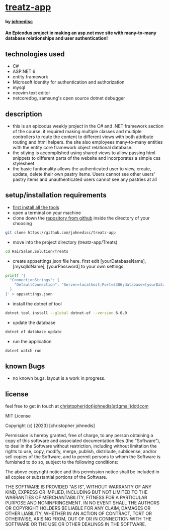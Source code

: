 

# [treatz-app](https://github.com/johnedisc/treatz-app)

#### by [johnedisc](https://johnedisc.github.io/portfolio/)

#### An Epicodus project in making an asp.net mvc site with many-to-many database relationships and user authentication!

## technologies used

* C#
* ASP.NET 6
* entity framework
* Microsoft Identity for authentication and authorization
* mysql
* neovim text editor
* netcoredbg, samsung's open source dotnet debugger

## description

* this is an epicodus weekly project in the C# and .NET framework section of the course. it required making multiple classes and multiple controllers to route the content to different views with both attribute routing and html helpers. the site also employees many-to-many entities with the entity core framework object relational database.
* the stlying is accomplished using shared views to allow passing html snippets to different parts of the website and incorporates a simple css stylesheet
* the basic funtionality allows the authenticated user to view, create, update, delete their own pastry items. Users cannot see other users' pastry items and unauthenticated users cannot see any pastries at all

## setup/installation requirements

* [first install all the tools](https://www.learnhowtoprogram.com/c-and-net/getting-started-with-c/installing-c-and-net)
* open a terminal on your machine
* clone down the [repository from github](https://github.com/johnedisc/treatz-app) inside the directory of your choosing
```bash
git clone https://github.com/johnedisc/treatz-app
```
* move into the project directory (treatz-app/Treats)
```bash
cd HairSalon.Solution/Treats
```
* create appsettings.json file here. first edit [yourDatabaseName], [mysqlIdName], [yourPassword] to your own settings
```bash
printf '{
  "ConnectionStrings": {
    "DefaultConnection": "Server=localhost;Port=3306;database=[yourDatabaseName];uid=[mysqlIdName];pwd=[yourPassword];"
  }
}' > appsettings.json
```
* install the dotnet ef tool
```bash
dotnet tool install --global dotnet-ef --version 6.0.0
```
* update the database 
```bash
dotnet ef database update
```
* run the application
```bash
dotnet watch run
```

## known Bugs

* no known bugs. layout is a work in progress.

## license

feel free to get in touch at [christopher(dot)johnedis(at)gmail(dot)com](christopher.johnedis@gmail.com)

MIT License

Copyright (c) [2023] [christopher johnedis]

Permission is hereby granted, free of charge, to any person obtaining a copy
of this software and associated documentation files (the "Software"), to deal
in the Software without restriction, including without limitation the rights
to use, copy, modify, merge, publish, distribute, sublicense, and/or sell
copies of the Software, and to permit persons to whom the Software is
furnished to do so, subject to the following conditions:

The above copyright notice and this permission notice shall be included in all
copies or substantial portions of the Software.

THE SOFTWARE IS PROVIDED "AS IS", WITHOUT WARRANTY OF ANY KIND, EXPRESS OR
IMPLIED, INCLUDING BUT NOT LIMITED TO THE WARRANTIES OF MERCHANTABILITY,
FITNESS FOR A PARTICULAR PURPOSE AND NONINFRINGEMENT. IN NO EVENT SHALL THE
AUTHORS OR COPYRIGHT HOLDERS BE LIABLE FOR ANY CLAIM, DAMAGES OR OTHER
LIABILITY, WHETHER IN AN ACTION OF CONTRACT, TORT OR OTHERWISE, ARISING FROM,
OUT OF OR IN CONNECTION WITH THE SOFTWARE OR THE USE OR OTHER DEALINGS IN THE
SOFTWARE.


